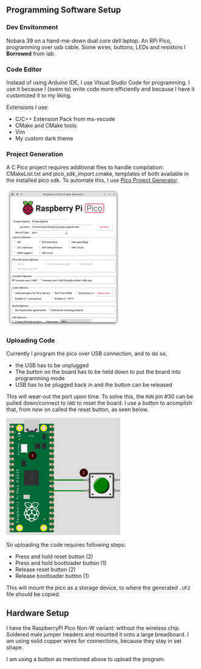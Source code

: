 ## Programming Software Setup

### Dev Envitonment

Nobara 39 on a hand-me-down dual core dell laptop. An RPi Pico, programming over usb cable. Some wires, buttons, LEDs and resistors I <b>Borrowed</b> from lab.

### Code Editor
Instead of using Arduino IDE, I use Visual Studio Code for programming. I use it because I (seem to) write code more efficiently and because I have it customized it to my liking.

Extensions I use:
- C/C++ Extension Pack from ms-vscode
- CMake and CMake tools
- Vim
- My custom dark theme

### Project Generation

A C Pico project requires additional files to handle compilation: CMakeList.txt and pico_sdk_import.cmake, templates of both available in the installed pico sdk. To automate this, I use [Pico Project Generator](https://github.com/raspberrypi/pico-project-generator). 

<img src="../assets/picoProjGen.png" width="300">

### Uploading Code

Currently I program the pico over USB connection, and to do so, 
- the USB has to be unplugged
- The button on the board has to be held down to put the board into programming mode
- USB has to be plugged back in and the button can be released

This will wear-out the port upon time. To solve this, the `RUN` pin #30 can be pulled down/connect to `GND` to reset the board. I use a button to acomplish that, from now on called the reset button, as seen below.

<img src="../assets/picoResetButton.png" width=300>

So uploading the code requires following steps:

- Press and hold reset button (2)
- Press and hold bootloader button (1)
- Release reset button (2)
- Release bootloader button (1)

This will mount the pico as a storage device, to where the generated `.UF2` file should be copied.



## Hardware Setup

I have the RaspberryPi Pico Non-W variant: without the wireless chip. Soldered male jumper headers and mounted it onto a large breadboard. I am using solid copper wires for connections, because they stay in set shape.

I am using a button as mentioned above to upload the program.